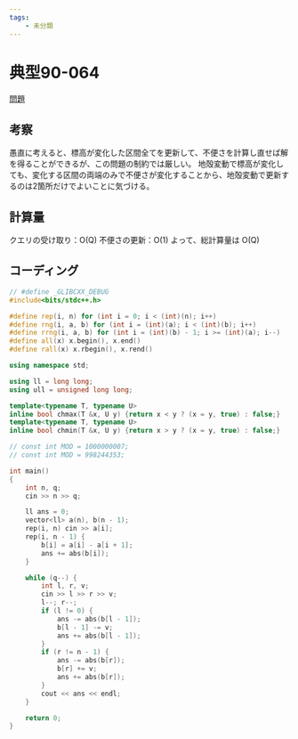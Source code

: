 ```yaml
---
tags:
    - 未分類
---
```


# 典型90-064

[問題](https://atcoder.jp/contests/typical90/tasks/typical90_bl)

## 考察

愚直に考えると、標高が変化した区間全てを更新して、不便さを計算し直せば解を得ることができるが、この問題の制約では厳しい。
地殻変動で標高が変化しても、変化する区間の両端のみで不便さが変化することから、地殻変動で更新するのは2箇所だけでよいことに気づける。

## 計算量

クエリの受け取り：O(Q)
不便さの更新：O(1)
よって、総計算量は
O(Q)

## コーディング

```cpp
// #define _GLIBCXX_DEBUG
#include<bits/stdc++.h>

#define rep(i, n) for (int i = 0; i < (int)(n); i++)
#define rng(i, a, b) for (int i = (int)(a); i < (int)(b); i++)
#define rrng(i, a, b) for (int i = (int)(b) - 1; i >= (int)(a); i--)
#define all(x) x.begin(), x.end()
#define rall(x) x.rbegin(), x.rend()

using namespace std;

using ll = long long;
using ull = unsigned long long;

template<typename T, typename U>
inline bool chmax(T &x, U y) {return x < y ? (x = y, true) : false;}
template<typename T, typename U>
inline bool chmin(T &x, U y) {return x > y ? (x = y, true) : false;}

// const int MOD = 1000000007;
// const int MOD = 998244353;

int main()
{
    int n, q;
    cin >> n >> q;

    ll ans = 0;
    vector<ll> a(n), b(n - 1);
    rep(i, n) cin >> a[i];
    rep(i, n - 1) {
        b[i] = a[i] - a[i + 1];
        ans += abs(b[i]);
    }

    while (q--) {
        int l, r, v;
        cin >> l >> r >> v;
        l--; r--;
        if (l != 0) {
            ans -= abs(b[l - 1]);
            b[l - 1] -= v;
            ans += abs(b[l - 1]);
        }
        if (r != n - 1) {
            ans -= abs(b[r]);
            b[r] += v;
            ans += abs(b[r]);
        }
        cout << ans << endl;
    }

    return 0;
}
```
